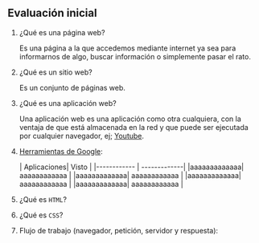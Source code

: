 ## Evaluación inicial

1. ¿Qué es una página web?

   Es una página a la que accedemos mediante internet ya sea para informarnos de algo, buscar información o simplemente pasar el rato.
   
2. ¿Qué es un sitio web?

   Es un conjunto de páginas web.

3. ¿Qué es una aplicación web?

    Una aplicación web es una aplicación como otra cualquiera, con la ventaja de que está almacenada en la red y que puede ser ejecutada por cualquier navegador, ej; [Youtube](https://www.youtube.com/).

4. [Herramientas de Google](https://www.google.com/intl/es-419/chrome/browser-tools/):

    | Aplicaciones| Visto |
|------------ | -------------|
|aaaaaaaaaaaaa| aaaaaaaaaaaa |
|aaaaaaaaaaaaa| aaaaaaaaaaaa |
|aaaaaaaaaaaaa| aaaaaaaaaaaa |
|aaaaaaaaaaaaa| aaaaaaaaaaaa |

9. ¿Qué es ```HTML```?
10. ¿Qué es ```CSS```?
11. Flujo de trabajo (navegador, petición, servidor y respuesta):
